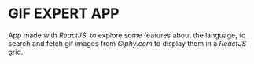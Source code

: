 # **GIF EXPERT APP**

App made with *ReactJS*, to explore some features about the language, to search and fetch gif images from *Giphy.com* to display them in a *ReactJS* grid.